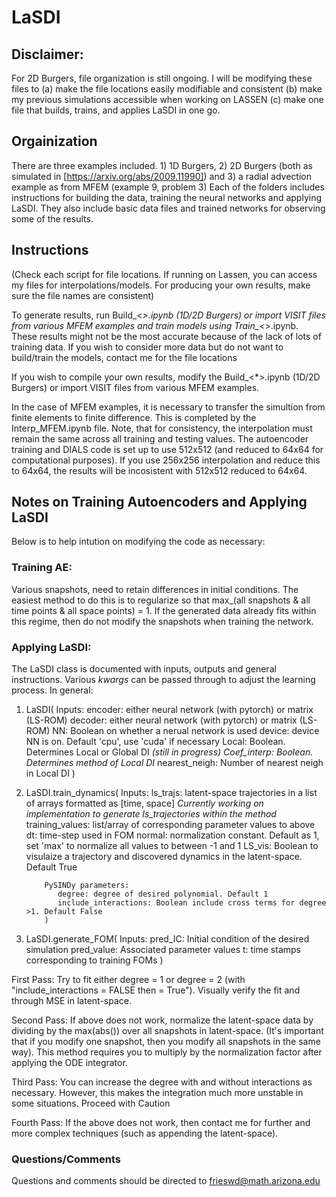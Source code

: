 # LaSDI
## Disclaimer:
For 2D Burgers, file organization is still ongoing. I will be modifying these files to (a) make the file locations easily modifiable and consistent (b) make my previous simulations accessible when working on LASSEN (c) make one file that builds, trains, and applies LaSDI in one go.
## Orgainization

There are three examples included. 1) 1D Burgers, 2) 2D Burgers (both as simulated in [https://arxiv.org/abs/2009.11990]) and 3) a radial advection example as from MFEM (example 9, problem 3)
Each of the folders includes instructions for building the data, training the neural networks and applying LaSDI.
They also include basic data files and trained networks for observing some of the results. 

## Instructions

(Check each script for file locations. If running on Lassen, you can access my files for interpolations/models. For producing your own results, make sure the file names are consistent)

To generate results, run Build_<*>.ipynb (1D/2D Burgers) or import VISIT files from various MFEM examples and train models using Train_<*>.ipynb. These results might not be the most accurate because of the lack of lots of training data. If you wish to consider more data but do not want to build/train the models, contact me for the file locations

If you wish to compile your own results, modify the Build_<*>.ipynb (1D/2D Burgers) or import VISIT files from various MFEM examples. 

In the case of MFEM examples, it is necessary to transfer the simultion from finite elements to finite difference. This is completed by the Interp_MFEM.ipynb file.
Note, that for consistency, the interpolation must remain the same across all training and testing values. The autoencoder training and DIALS code is set up to use 
512x512 (and reduced to 64x64 for computational purposes). If you use 256x256 interpolation and reduce this to 64x64, the results will be incosistent with 512x512 reduced to 64x64.



## Notes on Training Autoencoders and Applying LaSDI

Below is to help intution on modifying the code as necessary:

### Training AE:

Various snapshots, need to retain differences in initial conditions. The easiest method to do this is to regularize so that max_(all snapshots & all time points & all space points) = 1. 
If the generated data already fits within this regime, then do not modify the snapshots when training the network. 

### Applying LaSDI:

The LaSDI class is documented with inputs, outputs and general instructions. Various *kwargs* can be passed through to adjust the learning process. In general:

1. LaSDI(
    Inputs:
       encoder: either neural network (with pytorch) or matrix (LS-ROM)
       decoder: either neural network (with pytorch) or matrix (LS-ROM)
       NN: Boolean on whether a nerual network is used
       device: device NN is on. Default 'cpu', use 'cuda' if necessary
       Local: Boolean. Determines Local or Global DI *(still in progress)*
       *Coef_interp: Boolean. Determines method of Local DI*
       nearest_neigh: Number of nearest neigh in Local DI
       )
       
2. LaSDI.train_dynamics(
        Inputs:
           ls_trajs: latent-space trajectories in a list of arrays formatted as [time, space] *Currently working on implementation to generate ls_trajectories within the method*
           training_values: list/array of corresponding parameter values to above
           dt: time-step used in FOM
           normal: normalization constant. Default as 1, set 'max' to normalize all values to between -1 and 1
           LS_vis: Boolean to visulaize a trajectory and discovered dynamics in the latent-space. Default True
           
           PySINDy parameters:
              degree: degree of desired polynomial. Default 1
              include_interactions: Boolean include cross terms for degree >1. Default False
           )
 
3. LaSDI.generate_FOM(
        Inputs:
            pred_IC: Initial condition of the desired simulation
            pred_value: Associated parameter values
            t: time stamps corresponding to training FOMs
            )

First Pass: Try to fit either degree = 1 or degree = 2 (with "include_interactions = FALSE then = True"). Visually verify the fit and through MSE in latent-space. 

Second Pass: If above does not work, normalize the latent-space data by dividing by the max(abs()) over all snapshots in latent-space. (It's important that if you modify one snapshot, then you modify all snapshots in the same way). This method requires you to multiply by the normalization factor after applying the ODE integrator. 

Third Pass: You can increase the degree with and without interactions as necessary. However, this makes the integration much more unstable in some situations. Proceed with Caution

Fourth Pass: If the above does not work, then contact me for further and more complex techniques (such as appending the latent-space). 

### Questions/Comments
Questions and comments should be directed to frieswd@math.arizona.edu

